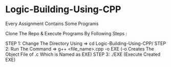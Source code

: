 # Logic-Building-Using-CPP

Every Assignment Contains Some Programs

Clone The Repo & Execute Programs By Following Steps :

STEP 1: Change The Directory Using => cd Logic-Building-Using-CPP/
STEP 2: Run The Command => g++ <file_name>.cpp -o EXE (-o Creates The Object File of .c Which is Named as EXE)
STEP 3: ./EXE (Execute Created EXE)